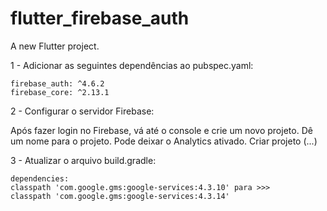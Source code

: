 # flutter_firebase_auth

A new Flutter project.

1 - Adicionar as seguintes dependências ao pubspec.yaml:
```
firebase_auth: ^4.6.2
firebase_core: ^2.13.1
```

2 - Configurar o servidor Firebase:

Após fazer login no Firebase, vá até o console e crie um novo projeto.
Dê um nome para o projeto.
Pode deixar o Analytics ativado.
Criar projeto (...)

3 - Atualizar o arquivo build.gradle:
```
dependencies: 
classpath 'com.google.gms:google-services:4.3.10' para >>>
classpath 'com.google.gms:google-services:4.3.14'
```
